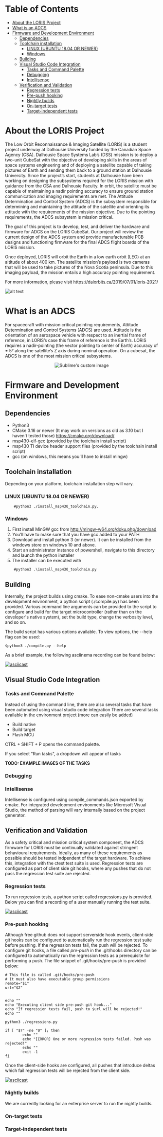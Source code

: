 # Table of Contents
- [About the LORIS Project](#about-the-loris-project)
- [What is an ADCS](#what-is-an-adcs)
- [Firmware and Development Environment](#firmware-and-development-environment)
  * [Dependencies](#dependencies)
  * [Toolchain installation](#toolchain-installation)
    + [LINUX (UBUNTU 18.04 OR NEWER)](#linux--ubuntu-1804-or-newer-)
    + [Windows](#windows)
  * [Building](#building)
  * [Visual Studio Code Integration](#visual-studio-code-integration)
    + [Tasks and Command Palette](#tasks-and-command-palette)
    + [Debugging](#debugging)
    + [Intellisense](#intellisense)
  * [Verification and Validation](#verification-and-validation)
    + [Regression tests](#regression-tests)
    + [Pre-push hooking](#pre-push-hooking)
    + [Nightly builds](#nightly-builds)
    + [On-target tests](#on-target-tests)
    + [Target-independent tests](#target-independent-tests)

# About the LORIS Project


The Low Orbit Reconnaissance & Imaging Satellite (LORIS) is a student project underway at Dalhousie University funded by the Canadian Space Agency (CSA). Dalhousie Space Systems Lab’s (DSS) mission is to deploy a two-unit CubeSat with the objective of developing skills in the areas of space systems engineering and of deploying a satellite capable of taking pictures of Earth and sending them back to a ground station at Dalhousie University. Since the project’s start, students at Dalhousie have been working on designing the subsystems required for the LORIS mission with guidance from the CSA and Dalhousie Faculty. In orbit, the satellite must be capable of maintaining a nadir pointing accuracy to ensure ground station communication and imaging requirements are met. The Attitude Determination and Control System (ADCS) is the subsystem responsible for determining and maintaining the attitude of the satellite and orienting its attitude with the requirements of the mission objective. Due to the pointing requirements, the ADCS subsystem is mission critical.  

The goal of this project is to develop, test, and deliver the hardware and firmware for ADCS on the LORIS CubeSat. Our project will review the current design of the ADCS system and provide manufacturable PCB designs and functioning firmware for the final ADCS flight boards of the LORIS mission. 

Once deployed, LORIS will orbit the Earth in a low earth orbit (LEO) at an altitude of about 400 km. The satellite mission’s payload is two cameras that will be used to take pictures of the Nova Scotia peninsula. Due to this imaging payload, the mission entails a high accuracy pointing requirement.

For more information, please visit
https://dalorbits.ca/2019/07/01/loris-2021/

![alt text](https://github.com/cmattatall/adcs_firmware/blob/dev/resources/images/loris.jpg?raw=true)


# What is an ADCS

For spacecraft with mission critical pointing requirements, Attitude Determination and Control Systems (ADCS) are used. Attitude is the orientation of an aerospace vehicle with respect to an inertial frame of reference, in LORIS’s case this frame of reference is the Earth’s. LORIS requires  a nadir-pointing (the vector pointing to center of Earth) accuracy of ± 5° along the satellite’s Z axis during nominal operation. On a cubesat, the ADCS is one of the most mission critical subsystems.


<p align="center">
  <img src="https://github.com/cmattatall/adcs_firmware/blob/dev/resources/images/nadir.jpg?raw=true" alt="Sublime's custom image"/>
</p>

# Firmware and Development Environment


## Dependencies

- Python3
- CMake 3.16 or newer (It may work on versions as old as 3.10 but I haven't tested those) https://cmake.org/download/
- msp430-elf-gcc (provided by the toolchain install script)
- msp430 TI device header support files (provided by the toolchain install script)
- gcc (on windows, this means you'll have to install mingw)

## Toolchain installation

Depending on your platform, toolchain installation step will vary. 

### LINUX (UBUNTU 18.04 OR NEWER)

```
    #python3 ./install_msp430_toolchain.py.
```

### Windows

1. First install MinGW gcc from http://mingw-w64.org/doku.php/download 
2. You'll have to make sure that you have gcc added to your PATH
3. Download and install python 3 (or newer). It can be installed from the windows store on windows 10 and above.
4. Start an administrator instance of powershell, navigate to this directory and launch the python installer
5. The installer can be executed with 

```    
    #python3 .\install_msp430_toolchain.py
```

## Building

Internally, the project builds using cmake. To ease non-cmake users into the development environment, a python script (./compile.py) has been provided. Various command line arguments can be provided to the script to configure and build for the target microcontroller (rather than on the developer's native system), set the build type, change the verbosity level, and so on.

The build script has various options available. To view options, the --help flag can be used:

    $python3 ./compile.py --help
    
As a brief example, the following asciinema recording can be found below:

[![asciicast](https://asciinema.org/a/PX7z1klDIJXAscdKr7vvV4MBJ.png)](https://asciinema.org/a/PX7z1klDIJXAscdKr7vvV4MBJ)


## Visual Studio Code Integration


### Tasks and Command Palette

Instead of using the command line, there are also several tasks that have
been automated using visual studio code integration
There are several tasks available in the environment project (more can easily be added)

- Build native
- Build target
- Flash MCU


CTRL + SHIFT + P opens the command palette.

If you select "Run tasks", a dropdown will appear of tasks

<B>TODO: EXAMPLE IMAGES OF THE TASKS</B>

### Debugging


### Intellisense

Intellisense is configured using compile_commands.json exported by cmake. For integrated development environments like Microsoft Visual Studio, the method of parsing will vary internally based on the project generator.


## Verification and Validation

As a safety critical and mission critical system component, the ADCS firmware for LORIS must be continually validated against stringent behavioural requirements. Ideally, as many of these requirements as possible should be tested indpendent of the target hardware. To achieve this, integration with the ctest test suite is used. Regression tests are configured as part of client side git hooks, where any pushes that do not pass the regression test suite are rejected.

### Regression tests

To run regression tests, a python script called regressions.py is provided. Below you can find a recording of a user manually running the test suite.

[![asciicast](https://asciinema.org/a/jMWEML6JvH3Ur1rznNz8hxJm0.png)](https://asciinema.org/a/jMWEML6JvH3Ur1rznNz8hxJm0)

### Pre-push hooking

Although free github does not support serverside hook events, client-side git hooks can be configured to automatically run the regression test suite before pushing. If the regression tests fail, the push will be rejected. To configure git hooks, a file called _pre-push_ in the .git/hooks directory can be configured to automatically run the regression tests as a prerequisite for performing a push. The file snippet of .git/hooks/pre-push is provided below:

```
# This file is called .git/hooks/pre-push
# It must also have executable group permissions
remote="$1"
url="$2"


echo ""
echo "Executing client side pre-push git hook..."
echo "If regression tests fail, push to $url will be rejected!"
echo ""

python3 ./regressions.py

if [ "$?" -ne "0" ]; then
        echo ""
        echo "[ERROR] One or more regression tests failed. Push was rejected!"
        echo ""
        exit -1
fi
```

Once the client-side hooks are configured, all pushes that introduce deltas which fail regression tests will be rejected from the client side.

[![asciicast](https://asciinema.org/a/fWnGNB6YzwGkHdMqTJC3I8Msp.png)](https://asciinema.org/a/fWnGNB6YzwGkHdMqTJC3I8Msp)

### Nightly builds

We are currently looking for an enterprise server to run the nightly builds. 

### On-target tests


### Target-independent tests

